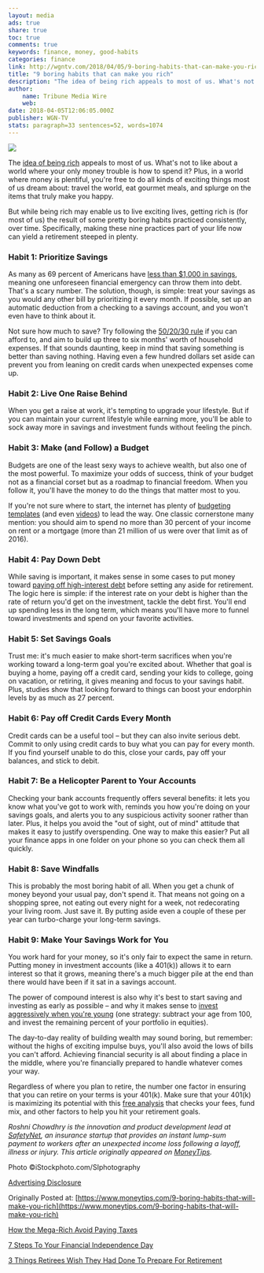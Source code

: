```yaml
---
layout: media
ads: true
share: true
toc: true
comments: true
keywords: finance, money, good-habits
categories: finance
link: http://wgntv.com/2018/04/05/9-boring-habits-that-can-make-you-rich/
title: "9 boring habits that can make you rich"
description: "The idea of being rich appeals to most of us. What's not to like about a world where your only money trouble is how to spend it? Plus, in a world where money is plentiful, you're free to do all kinds of exciting things most of us dream about: travel the world, eat gourmet meals, and splurge on the items that truly make you happy."
author: 
    name: Tribune Media Wire
    web: 
date: 2018-04-05T12:06:05.000Z
publisher: WGN-TV
stats: paragraph=33 sentences=52, words=1074
---
```

![](https://www.moneytips.com/logo/22613.jpeg)

The [idea of being rich](https://www.moneytips.com/) appeals to most of us. What's not to like about a world where your only money trouble is how to spend it? Plus, in a world where money is plentiful, you're free to do all kinds of exciting things most of us dream about: travel the world, eat gourmet meals, and splurge on the items that truly make you happy.

But while being rich may enable us to live exciting lives, getting rich is (for most of us) the result of some pretty boring habits practiced consistently, over time. Specifically, making these nine practices part of your life now can yield a retirement steeped in plenty.

### Habit 1: Prioritize Savings

As many as 69 percent of Americans have [less than $1,000 in savings](https://www.prnewswire.com/news-releases/69-of-americans-have-less-than-1000-in-savings-300329704.html), meaning one unforeseen financial emergency can throw them into debt. That's a scary number. The solution, though, is simple: treat your savings as you would any other bill by prioritizing it every month. If possible, set up an automatic deduction from a checking to a savings account, and you won't even have to think about it.

Not sure how much to save? Try following the [50/20/30 rule](https://www.moneytips.com/budgeting-with-the-50-20-30-rule) if you can afford to, and aim to build up three to six months' worth of household expenses. If that sounds daunting, keep in mind that saving something is better than saving nothing. Having even a few hundred dollars set aside can prevent you from leaning on credit cards when unexpected expenses come up.

### Habit 2: Live One Raise Behind

When you get a raise at work, it's tempting to upgrade your lifestyle. But if you can maintain your current lifestyle while earning more, you'll be able to sock away more in savings and investment funds without feeling the pinch.

### Habit 3: Make (and Follow) a Budget

Budgets are one of the least sexy ways to achieve wealth, but also one of the most powerful. To maximize your odds of success, think of your budget not as a financial corset but as a roadmap to financial freedom. When you follow it, you'll have the money to do the things that matter most to you.

If you're not sure where to start, the internet has plenty of [budgeting templates](https://safetynet.com/blog/free-budgeting-excel-template/) (and even [videos](https://safetynet.com/blog/use-budgeting-template/)) to lead the way. One classic cornerstone many mention: you should aim to spend no more than 30 percent of your income on rent or a mortgage (more than 21 million of us were over that limit as of 2016).

### Habit 4: Pay Down Debt

While saving is important, it makes sense in some cases to put money toward [paying off high-interest debt](https://www.moneytips.com/how-to-pay-off-debt) before setting any aside for retirement. The logic here is simple: if the interest rate on your debt is higher than the rate of return you'd get on the investment, tackle the debt first. You'll end up spending less in the long term, which means you'll have more to funnel toward investments and spend on your favorite activities.

### Habit 5: Set Savings Goals

Trust me: it's much easier to make short-term sacrifices when you're working toward a long-term goal you're excited about. Whether that goal is buying a home, paying off a credit card, sending your kids to college, going on vacation, or retiring, it gives meaning and focus to your savings habit. Plus, studies show that looking forward to things can boost your endorphin levels by as much as 27 percent.

### Habit 6: Pay off Credit Cards Every Month

Credit cards can be a useful tool – but they can also invite serious debt. Commit to only using credit cards to buy what you can pay for every month. If you find yourself unable to do this, close your cards, pay off your balances, and stick to debit.

### Habit 7: Be a Helicopter Parent to Your Accounts

Checking your bank accounts frequently offers several benefits: it lets you know what you've got to work with, reminds you how you're doing on your savings goals, and alerts you to any suspicious activity sooner rather than later. Plus, it helps you avoid the "out of sight, out of mind" attitude that makes it easy to justify overspending. One way to make this easier? Put all your finance apps in one folder on your phone so you can check them all quickly.

### Habit 8: Save Windfalls

This is probably the most boring habit of all. When you get a chunk of money beyond your usual pay, don't spend it. That means not going on a shopping spree, not eating out every night for a week, not redecorating your living room. Just save it. By putting aside even a couple of these per year can turbo-charge your long-term savings.

### Habit 9: Make Your Savings Work for You

You work hard for your money, so it's only fair to expect the same in return. Putting money in investment accounts (like a 401(k)) allows it to earn interest so that it grows, meaning there's a much bigger pile at the end than there would have been if it sat in a savings account.

The power of compound interest is also why it's best to start saving and investing as early as possible – and why it makes sense to [invest aggressively when you're young](https://humaninterest.com/blog/need-invest-aggressively-twenties/) (one strategy: subtract your age from 100, and invest the remaining percent of your portfolio in equities).

The day-to-day reality of building wealth may sound boring, but remember: without the highs of exciting impulse buys, you'll also avoid the lows of bills you can't afford. Achieving financial security is all about finding a place in the middle, where you're financially prepared to handle whatever comes your way.

Regardless of where you plan to retire, the number one factor in ensuring that you can retire on your terms is your 401(k). Make sure that your 401(k) is maximizing its potential with this [free analysis](https://www.smnlink.com/lo/gw?lo__id=513&lo__impid=loimp-0160-e588f729-97) that checks your fees, fund mix, and other factors to help you hit your retirement goals.

_Roshni Chowdhry is the innovation and product development lead at [SafetyNet](http://www.safetynet.com/), an insurance startup that provides an instant lump-sum payment to workers after an unexpected income loss following a layoff, illness or injury. This article originally appeared on [MoneyTips](https://www.moneytips.com/)._

Photo ©iStockphoto.com/SIphotography

[Advertising Disclosure](https://www.moneytips.com/advertising-disclosure)

Originally Posted at: [https://www.moneytips.com/9-boring-habits-that-will-make-you-rich](https://www.moneytips.com/9-boring-habits-that-will-make-you-rich)

[How the Mega-Rich Avoid Paying Taxes](https://www.moneytips.com/how-the-mega-rich-avoid-paying-taxes)

[7 Steps To Your Financial Independence Day](https://www.moneytips.com/planning-your-financial-independence-day)

[3 Things Retirees Wish They Had Done To Prepare For Retirement](https://www.moneytips.com/3-things-retirees-wish-they-had-done-to-prepare-for-retirement/897)
